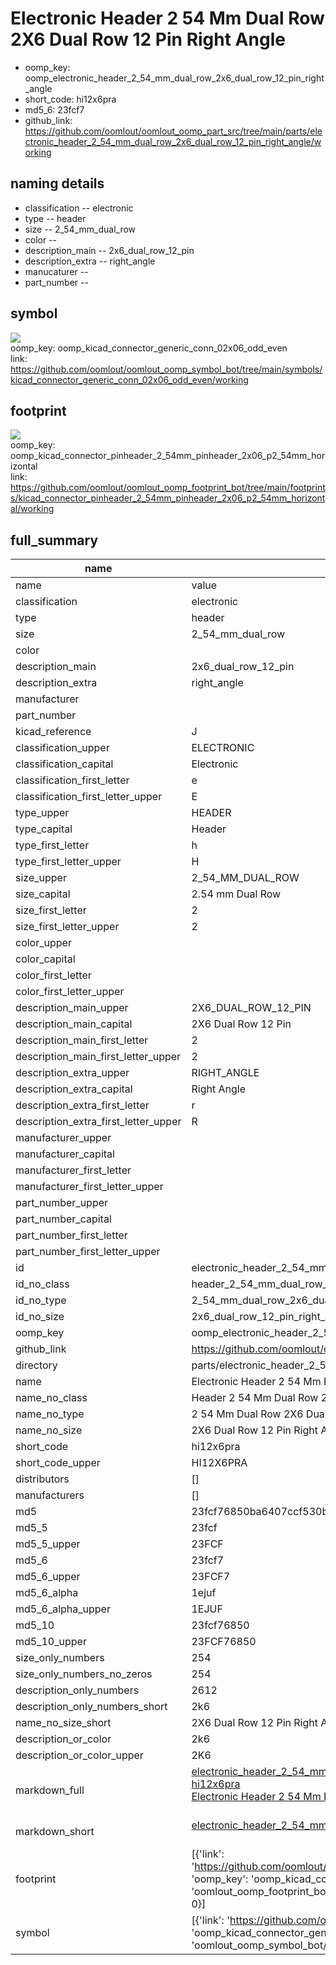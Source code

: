 # Electronic Header 2 54 Mm Dual Row 2X6 Dual Row 12 Pin Right Angle

  
* oomp_key: oomp_electronic_header_2_54_mm_dual_row_2x6_dual_row_12_pin_right_angle 
* short_code: hi12x6pra
* md5_6: 23fcf7  
* github_link: https://github.com/oomlout/oomlout_oomp_part_src/tree/main/parts/electronic_header_2_54_mm_dual_row_2x6_dual_row_12_pin_right_angle/working  
## naming details
* classification -- electronic
* type -- header
* size -- 2_54_mm_dual_row
* color -- 
* description_main -- 2x6_dual_row_12_pin
* description_extra -- right_angle
* manucaturer -- 
* part_number -- 



## symbol

![](symbol/{index}/working/working_600.png)  
oomp_key: oomp_kicad_connector_generic_conn_02x06_odd_even  
link: https://github.com/oomlout/oomlout_oomp_symbol_bot/tree/main/symbols/kicad_connector_generic_conn_02x06_odd_even/working  

## footprint

![](footprint/{index}/working/working_600.png)  
oomp_key: oomp_kicad_connector_pinheader_2_54mm_pinheader_2x06_p2_54mm_horizontal  
link: https://github.com/oomlout/oomlout_oomp_footprint_bot/tree/main/footprints/kicad_connector_pinheader_2_54mm_pinheader_2x06_p2_54mm_horizontal/working  

## full_summary
| name | value | 
| --- | --- | 
| name | value | 
| classification | electronic | 
| type | header | 
| size | 2_54_mm_dual_row | 
| color |  | 
| description_main | 2x6_dual_row_12_pin | 
| description_extra | right_angle | 
| manufacturer |  | 
| part_number |  | 
| kicad_reference | J | 
| classification_upper | ELECTRONIC | 
| classification_capital | Electronic | 
| classification_first_letter | e | 
| classification_first_letter_upper | E | 
| type_upper | HEADER | 
| type_capital | Header | 
| type_first_letter | h | 
| type_first_letter_upper | H | 
| size_upper | 2_54_MM_DUAL_ROW | 
| size_capital | 2.54 mm Dual Row | 
| size_first_letter | 2 | 
| size_first_letter_upper | 2 | 
| color_upper |  | 
| color_capital |  | 
| color_first_letter |  | 
| color_first_letter_upper |  | 
| description_main_upper | 2X6_DUAL_ROW_12_PIN | 
| description_main_capital | 2X6 Dual Row 12 Pin | 
| description_main_first_letter | 2 | 
| description_main_first_letter_upper | 2 | 
| description_extra_upper | RIGHT_ANGLE | 
| description_extra_capital | Right Angle | 
| description_extra_first_letter | r | 
| description_extra_first_letter_upper | R | 
| manufacturer_upper |  | 
| manufacturer_capital |  | 
| manufacturer_first_letter |  | 
| manufacturer_first_letter_upper |  | 
| part_number_upper |  | 
| part_number_capital |  | 
| part_number_first_letter |  | 
| part_number_first_letter_upper |  | 
| id | electronic_header_2_54_mm_dual_row_2x6_dual_row_12_pin_right_angle | 
| id_no_class | header_2_54_mm_dual_row_2x6_dual_row_12_pin_right_angle | 
| id_no_type | 2_54_mm_dual_row_2x6_dual_row_12_pin_right_angle | 
| id_no_size | 2x6_dual_row_12_pin_right_angle | 
| oomp_key | oomp_electronic_header_2_54_mm_dual_row_2x6_dual_row_12_pin_right_angle | 
| github_link | https://github.com/oomlout/oomlout_oomp_part_src/tree/main/parts/electronic_header_2_54_mm_dual_row_2x6_dual_row_12_pin_right_angle/working | 
| directory | parts/electronic_header_2_54_mm_dual_row_2x6_dual_row_12_pin_right_angle | 
| name | Electronic Header 2 54 Mm Dual Row 2X6 Dual Row 12 Pin Right Angle | 
| name_no_class | Header 2 54 Mm Dual Row 2X6 Dual Row 12 Pin Right Angle | 
| name_no_type | 2 54 Mm Dual Row 2X6 Dual Row 12 Pin Right Angle | 
| name_no_size | 2X6 Dual Row 12 Pin Right Angle | 
| short_code | hi12x6pra | 
| short_code_upper | HI12X6PRA | 
| distributors | [] | 
| manufacturers | [] | 
| md5 | 23fcf76850ba6407ccf530bc42a7bac0 | 
| md5_5 | 23fcf | 
| md5_5_upper | 23FCF | 
| md5_6 | 23fcf7 | 
| md5_6_upper | 23FCF7 | 
| md5_6_alpha | 1ejuf | 
| md5_6_alpha_upper | 1EJUF | 
| md5_10 | 23fcf76850 | 
| md5_10_upper | 23FCF76850 | 
| size_only_numbers | 254 | 
| size_only_numbers_no_zeros | 254 | 
| description_only_numbers | 2612 | 
| description_only_numbers_short | 2k6 | 
| name_no_size_short | 2X6 Dual Row 12 Pin Right Angle | 
| description_or_color | 2k6 | 
| description_or_color_upper | 2K6 | 
| markdown_full | [electronic_header_2_54_mm_dual_row_2x6_dual_row_12_pin_right_angle](https://github.com/oomlout/oomlout_oomp_part_src/tree/main/parts/electronic_header_2_54_mm_dual_row_2x6_dual_row_12_pin_right_angle/working)<br>[hi12x6pra](https://github.com/oomlout/oomlout_oomp_part_src/tree/main/parts/electronic_header_2_54_mm_dual_row_2x6_dual_row_12_pin_right_angle/working)<br>[Electronic Header 2 54 Mm Dual Row 2X6 Dual Row 12 Pin Right Angle](https://github.com/oomlout/oomlout_oomp_part_src/tree/main/parts/electronic_header_2_54_mm_dual_row_2x6_dual_row_12_pin_right_angle/working)<br><br> | 
| markdown_short | [electronic_header_2_54_mm_dual_row_2x6_dual_row_12_pin_right_angle](https://github.com/oomlout/oomlout_oomp_part_src/tree/main/parts/electronic_header_2_54_mm_dual_row_2x6_dual_row_12_pin_right_angle/working)<br><br> | 
| footprint | [{'link': 'https://github.com/oomlout/oomlout_oomp_footprint_bot/tree/main/foootprntss/kicad_connector_pinheader_2_54mm_pinheader_2x06_p2_54mm_horizontal', 'oomp_key': 'oomp_kicad_connector_pinheader_2_54mm_pinheader_2x06_p2_54mm_horizontal', 'directory': 'oomlout_oomp_footprint_bot/footprints/kicad_connector_pinheader_2_54mm_pinheader_2x06_p2_54mm_horizontal//working/working.kicad_mod', 'index': 0}] | 
| symbol | [{'link': 'https://github.com/oomlout/oomlout_oomp_symbol_bot/tree/main/symbols/kicad_connector_generic_conn_02x06_odd_even', 'oomp_key': 'oomp_kicad_connector_generic_conn_02x06_odd_even', 'directory': 'oomlout_oomp_symbol_bot/symbols/kicad_connector_generic_conn_02x06_odd_even//working/working.kicad_sym', 'index': 0}] | 
